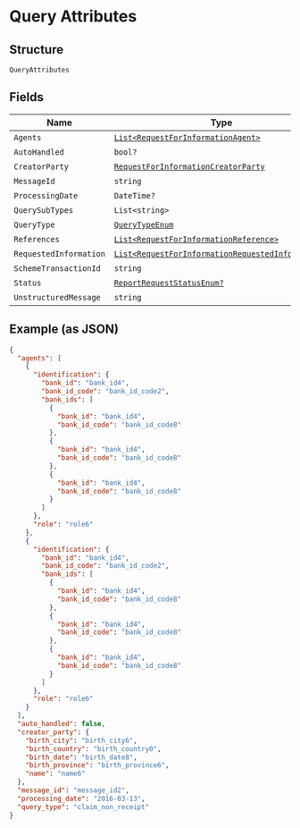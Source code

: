 
# Query Attributes

## Structure

`QueryAttributes`

## Fields

| Name | Type | Tags | Description |
|  --- | --- | --- | --- |
| `Agents` | [`List<RequestForInformationAgent>`](../../doc/models/request-for-information-agent.md) | Optional | - |
| `AutoHandled` | `bool?` | Optional | - |
| `CreatorParty` | [`RequestForInformationCreatorParty`](../../doc/models/request-for-information-creator-party.md) | Optional | - |
| `MessageId` | `string` | Optional | - |
| `ProcessingDate` | `DateTime?` | Optional | - |
| `QuerySubTypes` | `List<string>` | Optional | - |
| `QueryType` | [`QueryTypeEnum`](../../doc/models/query-type-enum.md) | Required | - |
| `References` | [`List<RequestForInformationReference>`](../../doc/models/request-for-information-reference.md) | Optional | - |
| `RequestedInformation` | [`List<RequestForInformationRequestedInformation>`](../../doc/models/request-for-information-requested-information.md) | Optional | - |
| `SchemeTransactionId` | `string` | Optional | - |
| `Status` | [`ReportRequestStatusEnum?`](../../doc/models/report-request-status-enum.md) | Optional | - |
| `UnstructuredMessage` | `string` | Optional | - |

## Example (as JSON)

```json
{
  "agents": [
    {
      "identification": {
        "bank_id": "bank_id4",
        "bank_id_code": "bank_id_code2",
        "bank_ids": [
          {
            "bank_id": "bank_id4",
            "bank_id_code": "bank_id_code8"
          },
          {
            "bank_id": "bank_id4",
            "bank_id_code": "bank_id_code8"
          },
          {
            "bank_id": "bank_id4",
            "bank_id_code": "bank_id_code8"
          }
        ]
      },
      "role": "role6"
    },
    {
      "identification": {
        "bank_id": "bank_id4",
        "bank_id_code": "bank_id_code2",
        "bank_ids": [
          {
            "bank_id": "bank_id4",
            "bank_id_code": "bank_id_code8"
          },
          {
            "bank_id": "bank_id4",
            "bank_id_code": "bank_id_code8"
          },
          {
            "bank_id": "bank_id4",
            "bank_id_code": "bank_id_code8"
          }
        ]
      },
      "role": "role6"
    }
  ],
  "auto_handled": false,
  "creator_party": {
    "birth_city": "birth_city6",
    "birth_country": "birth_country0",
    "birth_date": "birth_date8",
    "birth_province": "birth_province6",
    "name": "name6"
  },
  "message_id": "message_id2",
  "processing_date": "2016-03-13",
  "query_type": "claim_non_receipt"
}
```


